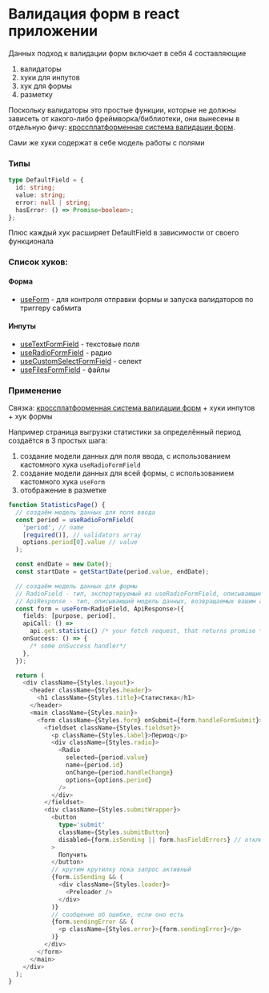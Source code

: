 # Валидация форм в react приложении

Данных подход к валидации форм включает в себя 4 составляющие
1) валидаторы
2) хуки для инпутов
3) хук для формы
4) разметку

Поскольку валидаторы это простые функции, которые не должны зависеть от какого-либо фреймворка/библиотеки, они вынесены в отдельную фичу: [кроссплатформенная система валидации форм](https://robzarel.github.io/features/feature/0).

Сами же хуки содержат в себе модель работы с полями

### Типы

```typescript
type DefaultField = {
  id: string;
  value: string;
  error: null | string;
  hasError: () => Promise<boolean>;
};
```
Плюс каждый хук расширяет DefaultField в зависимости от своего функционала
### Список хуков:

#### Форма
- [useForm](https://robzarel.github.io/features/snippet/10) - для контроля отправки формы и запуска валидаторов по триггеру сабмита

#### Инпуты
- [useTextFormField](https://robzarel.github.io/features/snippet/11) - текстовые поля
- [useRadioFormField](https://robzarel.github.io/features/snippet/12) - радио 
- [useCustomSelectFormField](https://robzarel.github.io/features/snippet/13) - селект
- [useFilesFormField](https://robzarel.github.io/features/snippet/14) - файлы

### Применение

Связка: [кроссплатформенная система валидации форм](https://robzarel.github.io/features/feature/0) + хуки инпутов + хук формы

Например страница выгрузки статистики за определённый период создаётся в 3 простых шага:

1. создание модели данных для поля ввода, с использованием кастомного хука `useRadioFormField`
2. создание модели данных для всей формы, с использованием кастомного хука `useForm`
3. отображение в разметке

```typescript
function StatisticsPage() {
  // cоздаём модель данных для поля ввода
  const period = useRadioFormField(
    'period', // name
    [required()], // validators array
    options.period[0].value // value
  );

  const endDate = new Date();
  const startDate = getStartDate(period.value, endDate);

  // cоздаём модель данных для формы
  // RadioField - тип, экспортируемый из useRadioFormField, описывающий модель данных
  // ApiResponse - тип, описывающий модель данных, возвращаемых вашим апи хендлером.
  const form = useForm<RadioField, ApiResponse>({
    fields: [purpose, period],
    apiCall: () =>
      api.get.statistic() /* your fetch request, that returns promise */,
    onSuccess: () => {
      /* some onSuccess handler*/
    },
  });

  return (
    <div className={Styles.layout}>
      <header className={Styles.header}>
        <h1 className={Styles.title}>Статистика</h1>
      </header>
      <main className={Styles.main}>
        <form className={Styles.form} onSubmit={form.handleFormSubmit}>
          <fieldset className={Styles.fieldset}>
            <p className={Styles.label}>Период</p>
            <div className={Styles.radio}>
              <Radio
                selected={period.value}
                name={period.id}
                onChange={period.handleChange}
                options={options.period}
              />
            </div>
          </fieldset>
          <div className={Styles.submitWrapper}>
            <button
              type='submit'
              className={Styles.submitButton}
              disabled={form.isSending || form.hasFieldErrors} // отключаем кнопку на время отправки или в случае найденных ошибок
            >
              Получить
            </button>
            // крутим крутилку пока запрос активный
            {form.isSending && (
              <div className={Styles.loader}>
                <Preloader />
              </div>
            )}
            // сообщение об ошибке, если оно есть
            {form.sendingError && (
              <p className={Styles.error}>{form.sendingError}</p>
            )}
          </div>
        </form>
      </main>
    </div>
  );
}
```
